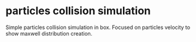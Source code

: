 # particles collision simulation
Simple particles collision simulation in box. 
Focused on particles velocity to show maxwell distribution creation.
